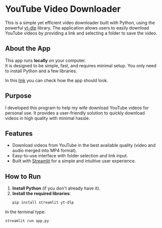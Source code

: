 # YouTube Video Downloader

This is a simple yet efficient video downloader built with Python, using the powerful [yt-dlp](https://github.com/yt-dlp/yt-dlp) library. The application allows users to easily download YouTube videos by providing a link and selecting a folder to save the video.

## About the App

This app runs **locally** on your computer.  
It is designed to be simple, fast, and requires minimal setup. You only need to install Python and a few libraries.

In this [link](https://youtubedownloader.streamlit.app/) you can check how the app should look.

## Purpose

I developed this program to help my wife download YouTube videos for personal use. It provides a user-friendly solution to quickly download videos in high quality with minimal hassle.

## Features

- Download videos from YouTube in the best available quality (video and audio merged into MP4 format).
- Easy-to-use interface with folder selection and link input.
- Built with [Streamlit](https://streamlit.io/) for a simple and intuitive user experience.

## How to Run

1. **Install Python** (if you don't already have it).
2. **Install the required libraries**:
   ```bash
   pip install streamlit yt-dlp
   
In the terminal type:

```bash
streamlit run app.py
